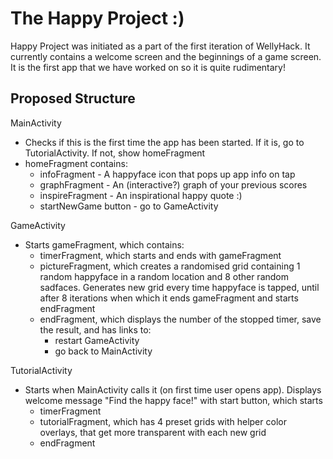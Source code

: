 The Happy Project :)
====================

Happy Project was initiated as a part of the first iteration of WellyHack. It currently contains a welcome screen and the beginnings of a game screen. It is the first app that we have worked on so it is quite rudimentary!

Proposed Structure
------------------

MainActivity
+ Checks if this is the first time the app has been started. If it is, go to TutorialActivity. If not, show homeFragment
+ homeFragment contains:
  + infoFragment - A happyface icon that pops up app info on tap
  + graphFragment - An (interactive?) graph of your previous scores
  + inspireFragment - An inspirational happy quote :)
  + startNewGame button - go to GameActivity
  
GameActivity
+ Starts gameFragment, which contains:
  + timerFragment, which starts and ends with gameFragment
  + pictureFragment, which creates a randomised grid containing 1 random happyface in a random location and 8 other random sadfaces. Generates new grid every time happyface is tapped, until after 8 iterations when which it ends gameFragment and starts endFragment
  + endFragment, which displays the number of the stopped timer, save the result, and has links to:
    + restart GameActivity
    + go back to MainActivity
    
TutorialActivity
+ Starts when MainActivity calls it (on first time user opens app). Displays welcome message "Find the happy face!" with start button, which starts
  + timerFragment
  + tutorialFragment, which has 4 preset grids with helper color overlays, that get more transparent with each new grid
  + endFragment
  
